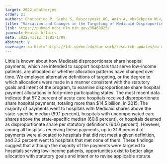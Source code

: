 ```yaml
---
target: 2022_chatterjee
order: 21
authors: Chatterjee P, Sinha S, Reszczynski OG, Amin A, <b>Schpero WL</b>
title: "Variation and Changes in the Targeting of Medicaid Disproportionate Share Hospital Payments to U.S. Hospitals"
link: https://pubmed.ncbi.nlm.nih.gov/36469825/
journal: Health Affairs
meta: 2022;41(12):1781-1789
abstract: y
coverage: <a href="https://ldi.upenn.edu/our-work/research-updates/do-medicaid-dsh-funds-go-to-the-hospitals-that-need-them-most/" target="_blank">Leonard Davis Institute</a>, <a href="https://www.modernhealthcare.com/finance/medicaid-dhs-payment-hospitals-health-affairs" target="_blank">Modern Healthcare</a>, <a href="https://news.weill.cornell.edu/news/2022/12/study-finds-opportunities-to-improve-targeting-of-subsidies-for-safety-net-hospitals" target="_blank">Weill Cornell</a>
---
```

Little is known about how Medicaid disproportionate share hospital payments, which are intended to support hospitals that serve low-income patients, are allocated or whether allocation patterns have changed over time. We employed alternative definitions of targeting, or the degree to which allocations were made in a manner consistent with the statutory goals and intent of the program, to examine disproportionate share hospital payment allocations in forty-nine participating states. The most recent data indicate that 57.2 percent of acute care hospitals received disproportionate share hospital payments, totaling more than $14.5 billion, in 2015. The majority of payments went to hospitals with Medicaid shares above the state-specific median (89.1 percent), hospitals with uncompensated care shares above the state-specific median (60.6 percent), or hospitals deemed as disproportionate share per statutory definitions (64.6 percent). However, among all hospitals receiving these payments, up to 31.6 percent of payments were allocated to hospitals that did not meet a given definition, and 3.2 percent went to hospitals that met none of them. These findings suggest that although the majority of the payments were targeted to hospitals serving low-income patients, opportunities exist to better align allocation with statutory goals and intent or to revise applicable statute.